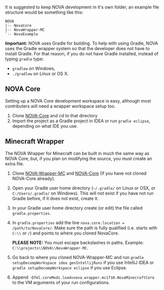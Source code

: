 It is suggested to keep NOVA development in it's own folder, an example file structure would be something like this:

```
NOVA
|-- NovaCore
|-- NovaWrapper-MC
`-- NovaExample
```

**Important:**
NOVA uses Gradle for building. To help with using Gradle, NOVA uses the Gradle wrapper system so that the developer does not have to install Gradle. For that reason, if you do not have Gradle installed, instead of typing `gradle` type:

- `gradlew` on Windows,
- `./gradlew` on Linux or OS X.

## NOVA Core
Setting up a NOVA Core development workspace is easy, although most contributers will need a wrapper workspace setup too.

1. Clone [NOVA-Core] and cd to that directory
2. Import the project as a Gradle project in IDEA or run `gradle eclipse`, depending on what IDE you use.

## Minecraft Wrapper
The NOVA Wrapper for Minecraft can be built in much the same way as NOVA Core, but, if you plan on modifying the source, you must create an extra file.

1. Clone [NOVA-Wrapper-MC] and [NOVA-Core] (If you have not cloned NOVA-Core already).
2. Open your Gradle user home directory (`~/.gradle/` on Linux or OSX, or `C:/Users/.gradle/` on Windows). This will not exist if you have not run Gradle before, if it does not exist, create it.
3. In your Gradle user home directory create (or edit) the file called `gradle.properties`.
4. In `gradle.properties` add the line `nova.core.location = /path/to/NovaCore/`. Make sure the path is fully qualified (i.e. starts with `C:\\` or `/`) and points to where you cloned NovaCore.

    **PLEASE NOTE:** You must escape backslashes in paths. Example: `C:\\projects\\NOVA\\NovaWrapper-MC`. 

5. Go back to where you cloned NOVA-Wrapper-MC and run `gradle setupDecompWorkspace idea genIntellijRuns` if you use IntelliJ IDEA or `gradle setupDecompWorkspace eclipse` if you use Eclipse.
6. Append `-Dfml.coreMods.load=nova.wrapper.mc1710.NovaMinecraftCore` to the VM arguments of your run configurations.

[NOVA-Core]: https://github.com/NOVA-Team/NOVA-Core
[NOVA-Wrapper-MC]: https://github.com/NOVA-Team/NOVA-Wrapper-MC